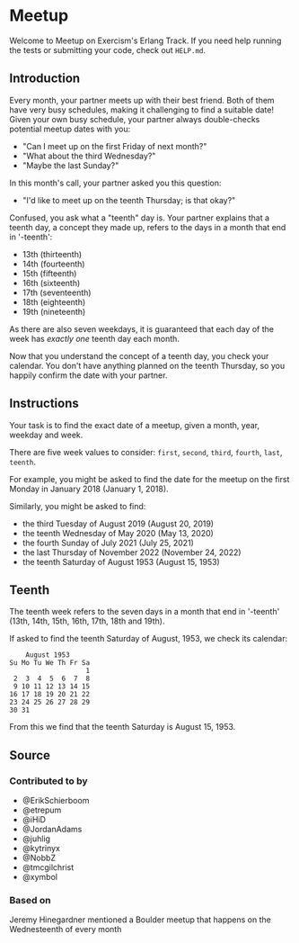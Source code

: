 # Meetup

Welcome to Meetup on Exercism's Erlang Track.
If you need help running the tests or submitting your code, check out `HELP.md`.

## Introduction

Every month, your partner meets up with their best friend.
Both of them have very busy schedules, making it challenging to find a suitable date!
Given your own busy schedule, your partner always double-checks potential meetup dates with you:

- "Can I meet up on the first Friday of next month?"
- "What about the third Wednesday?"
- "Maybe the last Sunday?"

In this month's call, your partner asked you this question:

- "I'd like to meet up on the teenth Thursday; is that okay?"

Confused, you ask what a "teenth" day is.
Your partner explains that a teenth day, a concept they made up, refers to the days in a month that end in '-teenth':

- 13th (thirteenth)
- 14th (fourteenth)
- 15th (fifteenth)
- 16th (sixteenth)
- 17th (seventeenth)
- 18th (eighteenth)
- 19th (nineteenth)

As there are also seven weekdays, it is guaranteed that each day of the week has _exactly one_ teenth day each month.

Now that you understand the concept of a teenth day, you check your calendar.
You don't have anything planned on the teenth Thursday, so you happily confirm the date with your partner.

## Instructions

Your task is to find the exact date of a meetup, given a month, year, weekday and week.

There are five week values to consider: `first`, `second`, `third`, `fourth`, `last`, `teenth`.

For example, you might be asked to find the date for the meetup on the first Monday in January 2018 (January 1, 2018).

Similarly, you might be asked to find:

- the third Tuesday of August 2019 (August 20, 2019)
- the teenth Wednesday of May 2020 (May 13, 2020)
- the fourth Sunday of July 2021 (July 25, 2021)
- the last Thursday of November 2022 (November 24, 2022)
- the teenth Saturday of August 1953 (August 15, 1953)

## Teenth

The teenth week refers to the seven days in a month that end in '-teenth' (13th, 14th, 15th, 16th, 17th, 18th and 19th).

If asked to find the teenth Saturday of August, 1953, we check its calendar:

```plaintext
    August 1953
Su Mo Tu We Th Fr Sa
                   1
 2  3  4  5  6  7  8
 9 10 11 12 13 14 15
16 17 18 19 20 21 22
23 24 25 26 27 28 29
30 31
```

From this we find that the teenth Saturday is August 15, 1953.

## Source

### Contributed to by

- @ErikSchierboom
- @etrepum
- @iHiD
- @JordanAdams
- @juhlig
- @kytrinyx
- @NobbZ
- @tmcgilchrist
- @xymbol

### Based on

Jeremy Hinegardner mentioned a Boulder meetup that happens on the Wednesteenth of every month